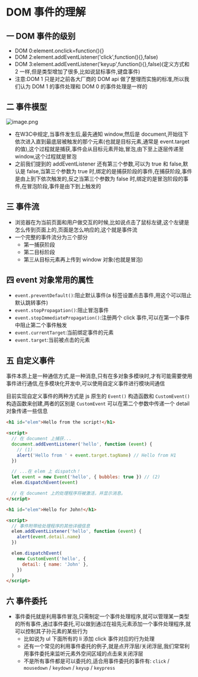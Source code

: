 # DOM 事件的理解

## 一 DOM 事件的级别

- DOM 0:element.onclick=function(){}
- DOM 2:element.addEventListener('click',function(){},false)
- DOM 3:element.addEventListener('keyup',function(){},false)(定义方式和 2 一样,但是类型增加了很多,比如说鼠标事件,键盘事件)
- 注意:DOM 1 只是对之前各大厂商的 DOM api 做了整理而实施的标准,所以我们认为 DOM 1 的事件处理和 DOM 0 的事件处理是一样的

## 二 事件模型

![image.png](https://i.imgur.com/MMRXE3Y.png)

- 在W3C中规定,当事件发生后,最先通知 window,然后是 document,开始往下依次进入直到最底层被触发的那个元素(也就是目标元素,通常是 event.target 的值),这个过程就是捕获,事件会从目标元素开始,冒泡,由下至上逐层传递至 window,这个过程就是冒泡
- 之前我们提到的 addEventListener 还有第三个参数,可以为 true 和 false,默认是 false,当第三个参数为 true 时,绑定的是捕获阶段的事件,在捕获阶段,事件是由上到下依次触发的,反之当第三个参数为 false 时,绑定的是冒泡阶段的事件,在冒泡阶段,事件是由下到上触发的


## 三 事件流

- 浏览器在为当前页面和用户做交互的时候,比如说点击了鼠标左键,这个左键是怎么传到页面上的,页面是怎么响应的,这个就是事件流
- 一个完整的事件流分为三个部分
  - 第一捕获阶段
  - 第二目标阶段
  - 第三从目标元素再上传到 window 对象(也就是冒泡)


## 四 event 对象常用的属性

- `event.preventDefault()`:阻止默认事件(a 标签设置点击事件,用这个可以阻止默认跳转事件)
- `event.stopPropagation()`:阻止冒泡事件
- `event.stopImmediatePropagation()`:注册两个 click 事件,可以在第一个事件中阻止第二个事件触发
- `event.currentTarget`:当前绑定事件的元素
- `event.target`:当前被点击的元素

## 五 自定义事件

事件本质上是一种通信方式,是一种消息,只有在多对象多模块时,才有可能需要使用事件进行通信,在多模块化开发中,可以使用自定义事件进行模块间通信

目前实现自定义事件的两种方式是 js 原生的 `Event()` 构造函数和 `CustomEvent()` 构造函数来创建,两者的区别是 `CustomEvent` 可以在第二个参数中传递一个 detail 对象传递一些信息

```html
<h1 id="elem">Hello from the script!</h1>

<script>
  // 在 document 上捕获...
  document.addEventListener('hello', function (event) {
    // (1)
    alert('Hello from ' + event.target.tagName) // Hello from H1
  })

  // ...在 elem 上 dispatch！
  let event = new Event('hello', { bubbles: true }) // (2)
  elem.dispatchEvent(event)

  // 在 document 上的处理程序将被激活，并显示消息。
</script>

<h1 id="elem">Hello for John!</h1>

<script>
  // 事件附带给处理程序的其他详细信息
  elem.addEventListener('hello', function (event) {
    alert(event.detail.name)
  })

  elem.dispatchEvent(
    new CustomEvent('hello', {
      detail: { name: 'John' },
    })
  )
</script>
```

## 六 事件委托

- 事件委托就是利用事件冒泡,只需制定一个事件处理程序,就可以管理某一类型的所有事件,通过事件委托,可以做到通过在祖先元素添加一个事件处理程序,就可以控制其子孙元素的某些行为
  - 比如说为 ul 下面所有的 li 添加 click 事件对应的行为处理
  - 还有一个常见的利用事件委托的例子,就是点开浮层/关闭浮层,我们常常利用事件委托来监听元素外空间区域的点击来关闭浮层
  - 不是所有事件都是可以委托的,适合用事件委托的事件有: `click` / `mousedown` / `keydown` / `keyup` / `keypress`
